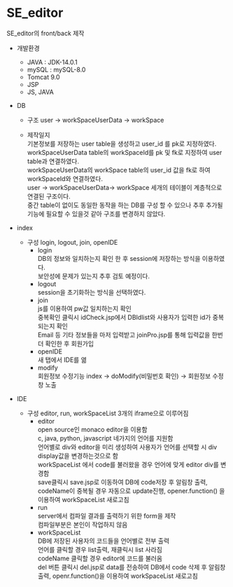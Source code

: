 # SE_editor

SE_editor의 front/back 제작

* 개발환경
    - JAVA : JDK-14.0.1
    - mySQL : mySQL-8.0
    - Tomcat 9.0
    - JSP 
    - JS, JAVA

* DB 
    - 구조
        user -> workSpaceUserData -> workSpace
    
    - 제작일지   
        기본정보를 저장하는 user table을 생성하고 user_id 를 pk로 지정하였다.   
        workSpaceUserData table의 workSpaceId를 pk 및 fk로 지정하여 user table과 연결하였다.   
        workSpaceUserData의 workSpace table의 user_id 값을 fk로 하여 workSpaceId와 연결하였다.   
        user -> workSpaceUserData-> workSpace 세개의 테이블이 계층적으로 연결된 구조이다.   
        중간 table이 없이도 동일한 동작을 하는 DB를 구성 할 수 있으나 추후 추가될 기능에 필요할 수 있을것 같아 구조를 변경하지 않았다.

* index
    - 구성
        login, logout, join, openIDE
        + login   
            DB의 정보와 일치하는지 확인 한 후 session에 저장하는 방식을 이용하였다.   
            보안성에 문제가 있는지 추후 검토 예정이다.
        + logout   
            session을 초기화하는 방식을 선택하였다.   
        + join   
            js를 이용하여 pw값 일치하는지 확인   
            중복확인 클릭시 idCheck.jsp에서 DBIdlist와 사용자가 입력한 id가 중복되는지 확인   
            Email 등 기타 정보들을 마저 입력받고 joinPro.jsp를 통해 입력값을 한번 더 확인한 후 회원가입
        + openIDE   
            새 탭에서 IDE를 엶
        + modify   
            회원정보 수정기능 index -> doModify(비밀번호 확인) -> 회원정보 수정창 노출

* IDE
    - 구성
        editor, run, workSpaceList 3개의 iframe으로 이루어짐
        + editor   
            open source인 monaco editor을 이용함   
            c, java, python, javascript 네가지의 언어를 지원함  
            언어별로 div와 editor을 미리 생성하여 사용자가 언어를 선택할 시 div display값을 변경하는것으로 함   
            workSpaceList 에서 code를 불러왔을 경우 언어에 맞게 editor div를 변경함   
            save클릭시 save.jsp로 이동하여 DB에 code저장 후 알림창 출력, codeName이 중복될 경우 자동으로 update진행, opener.function() 을 이용하여 workSpaceList 새로고침   
        + run   
            server에서 컴파일 결과를 출력하기 위한 form을 제작   
            컴파일부분은 본인이 작업하지 않음
        + workSpaceList   
            DB에 저장된 사용자의 코드들을 언어별로 전부 출력   
            언어를 클릭할 경우 list출력, 재클릭시 list 사라짐   
            codeName 클릭할 경우 editor에 코드를 불러옴   
            del 버튼 클릭시 del.jsp로 data를 전송하여 DB에서 code 삭제 후 알림창 출력, openr.function()을 이용하여 workSpaceList 새로고침